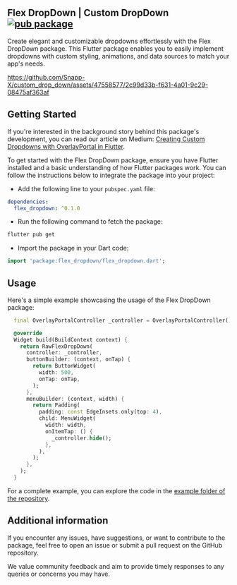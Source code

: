 
## Flex DropDown | Custom DropDown  [![pub package](https://img.shields.io/pub/v/flex_dropdown?color=blue&style=plastic)](https://pub.dartlang.org/packages/flex_dropdown)
Create elegant and customizable dropdowns effortlessly with the Flex DropDown package. This Flutter package enables you to easily implement dropdowns with custom styling, animations, and data sources to match your app's needs.

https://github.com/Snapp-X/custom_drop_down/assets/47558577/2c99d33b-f631-4a01-9c29-08475af363af


## Getting Started

If you're interested in the background story behind this package's development, you can read our article on Medium: [Creating Custom Dropdowns with OverlayPortal in Flutter](https://medium.com/snapp-x/creating-custom-dropdowns-with-overlayportal-in-flutter-4f09b217cfce).

To get started with the Flex DropDown package, ensure you have Flutter installed and a basic understanding of how Flutter packages work. You can follow the instructions below to integrate the package into your project:

- Add the following line to your `pubspec.yaml` file:

```yaml
dependencies:
  flex_dropdown: ^0.1.0  
```

- Run the following command to fetch the package:

```bash
flutter pub get
```

- Import the package in your Dart code:

```dart
import 'package:flex_dropdown/flex_dropdown.dart';
```



## Usage

Here's a simple example showcasing the usage of the Flex DropDown package:

```dart
  final OverlayPortalController _controller = OverlayPortalController();

  @override
  Widget build(BuildContext context) {
    return RawFlexDropDown(
      controller: _controller,
      buttonBuilder: (context, onTap) {
        return ButtonWidget(
          width: 500,
          onTap: onTap,
        );
      },
      menuBuilder: (context, width) {
        return Padding(
          padding: const EdgeInsets.only(top: 4),
          child: MenuWidget(
            width: width,
            onItemTap: () {
              _controller.hide();
            },
          ),
        );
      },
    );
  }
```

For a complete example, you can explore the code in the [example folder of the repository](https://github.com/Snapp-X/flex_dropdown/blob/main/example/lib/main.dart "example folder of the repository").

## Additional information

If you encounter any issues, have suggestions, or want to contribute to the package, feel free to open an issue or submit a pull request on the GitHub repository.

We value community feedback and aim to provide timely responses to any queries or concerns you may have.
